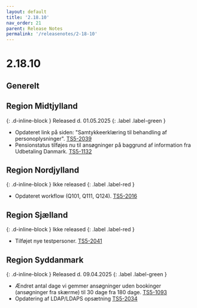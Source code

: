 ```yaml
---
layout: default
title: '2.18.10'
nav_order: 21
parent: Release Notes
permalink: '/releasenotes/2-18-10'
---
```


# 2.18.10

## Generelt

## Region Midtjylland
{: .d-inline-block }
Released d. 01.05.2025
{: .label .label-green }
- Opdateret link på siden: "Samtykkeerklæring til behandling af personoplysninger". [TS5-2039](https://sd.trifork.com/browse/TS5-2039)
- Pensionstatus tilføjes nu til ansøgninger på baggrund af information fra Udbetaling Danmark. [TS5-1132](https://sd.trifork.com/projects/TS5/queues/custom/97/TS5-1132)
  
## Region Nordjylland
{: .d-inline-block }
Ikke released
{: .label .label-red }
- Opdateret workflow (Q101, Q111, Q124). [TS5-2016](https://sd.trifork.com/browse/TS5-2016)

## Region Sjælland
{: .d-inline-block }
Ikke released
{: .label .label-red }
- Tilføjet nye testpersoner. [TS5-2041](https://sd.trifork.com/browse/TS5-2041)
  
## Region Syddanmark
{: .d-inline-block }
Released d. 09.04.2025
{: .label .label-green }
- Ændret antal dage vi gemmer ansøgninger uden bookinger (ansøgninger fra skærme) til 30 dage fra 180 dage. [TS5-1093](https://jira.trifork.com/browse/TU-1093)
- Opdatering af LDAP/LDAPS opsætning [TS5-2034](https://sd.trifork.com/projects/TS5/queues/custom/95/TS5-2034)

